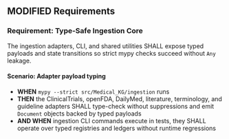 ## MODIFIED Requirements

### Requirement: Type-Safe Ingestion Core
The ingestion adapters, CLI, and shared utilities SHALL expose typed payloads and state transitions so strict mypy checks succeed without `Any` leakage.

#### Scenario: Adapter payload typing
- **WHEN** `mypy --strict src/Medical_KG/ingestion` runs
- **THEN** the ClinicalTrials, openFDA, DailyMed, literature, terminology, and guideline adapters SHALL type-check without suppressions and emit `Document` objects backed by typed payloads
- **AND WHEN** ingestion CLI commands execute in tests, they SHALL operate over typed registries and ledgers without runtime regressions
